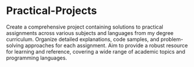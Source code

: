 # Practical-Projects
Create a comprehensive project containing solutions to practical assignments across various subjects and languages from my degree curriculum. Organize detailed explanations, code samples, and problem-solving approaches for each assignment. Aim to provide a robust resource for learning and reference, covering a wide range of academic topics and programming languages.

